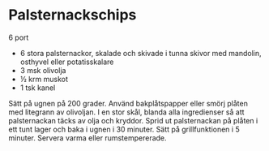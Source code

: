 # Palsternackschips

6 port

 - 6 stora palsternackor, skalade och skivade i tunna skivor med mandolin, osthyvel eller potatisskalare
 - 3 msk olivolja
 - ½ krm muskot
 - 1 tsk kanel

Sätt på ugnen på 200 grader. Använd bakplåtspapper eller smörj plåten med litegrann av olivoljan. I en stor skål, blanda alla ingredienser så att palsternackan täcks av olja och kryddor. Sprid ut palsternackan på plåten i ett tunt lager och baka i ugnen i 30 minuter. Sätt på grillfunktionen i 5 minuter. Servera varma eller rumstempererade.
